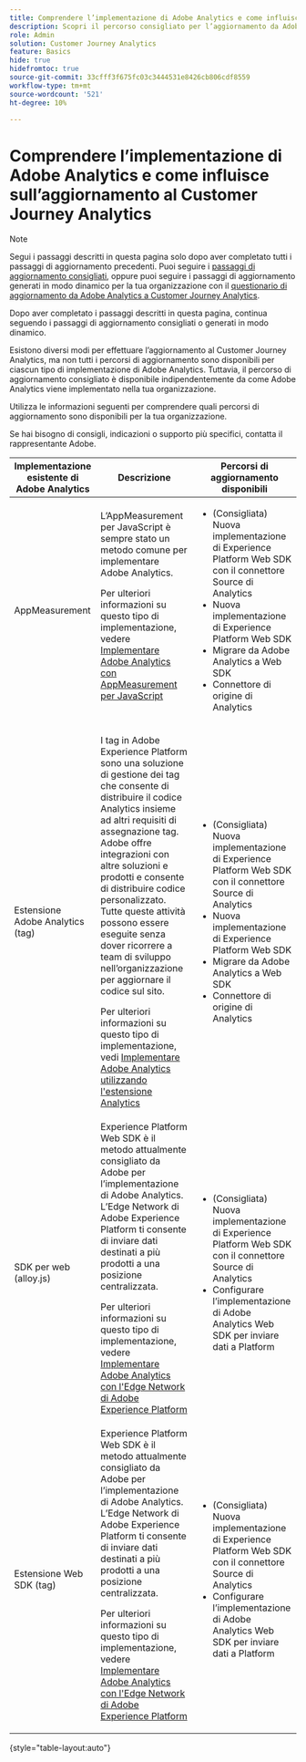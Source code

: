 ```yaml
---
title: Comprendere l’implementazione di Adobe Analytics e come influisce sull’aggiornamento al Customer Journey Analytics
description: Scopri il percorso consigliato per l’aggiornamento da Adobe Analytics a Customer Journey Analytics
role: Admin
solution: Customer Journey Analytics
feature: Basics
hide: true
hidefromtoc: true
source-git-commit: 33cfff3f675fc03c3444531e8426cb806cdf8559
workflow-type: tm+mt
source-wordcount: '521'
ht-degree: 10%

---
```


# Comprendere l’implementazione di Adobe Analytics e come influisce sull’aggiornamento al Customer Journey Analytics

>[!NOTE]
> 
>Segui i passaggi descritti in questa pagina solo dopo aver completato tutti i passaggi di aggiornamento precedenti. Puoi seguire i [passaggi di aggiornamento consigliati](/help/getting-started/cja-upgrade/cja-upgrade-recommendations.md#recommended-upgrade-steps-for-most-organizations), oppure puoi seguire i passaggi di aggiornamento generati in modo dinamico per la tua organizzazione con il [questionario di aggiornamento da Adobe Analytics a Customer Journey Analytics](https://gigazelle.github.io/cja-ttv/).
>
>Dopo aver completato i passaggi descritti in questa pagina, continua seguendo i passaggi di aggiornamento consigliati o generati in modo dinamico.

Esistono diversi modi per effettuare l’aggiornamento al Customer Journey Analytics, ma non tutti i percorsi di aggiornamento sono disponibili per ciascun tipo di implementazione di Adobe Analytics. Tuttavia, il percorso di aggiornamento consigliato è disponibile indipendentemente da come Adobe Analytics viene implementato nella tua organizzazione.

Utilizza le informazioni seguenti per comprendere quali percorsi di aggiornamento sono disponibili per la tua organizzazione.

Se hai bisogno di consigli, indicazioni o supporto più specifici, contatta il rappresentante Adobe.

| Implementazione esistente di Adobe Analytics | Descrizione | Percorsi di aggiornamento disponibili |
|---------|----------|----------|
| AppMeasurement | L’AppMeasurement per JavaScript è sempre stato un metodo comune per implementare Adobe Analytics.<p>Per ulteriori informazioni su questo tipo di implementazione, vedere [Implementare Adobe Analytics con AppMeasurement per JavaScript](https://experienceleague.adobe.com/en/docs/analytics/implementation/js/overview)</p> | <ul><li>(Consigliata) Nuova implementazione di Experience Platform Web SDK con il connettore Source di Analytics</li><li>Nuova implementazione di Experience Platform Web SDK</li><li>Migrare da Adobe Analytics a Web SDK</li><li>Connettore di origine di Analytics</li></ul> |
| Estensione Adobe Analytics (tag) | <p>I tag in Adobe Experience Platform sono una soluzione di gestione dei tag che consente di distribuire il codice Analytics insieme ad altri requisiti di assegnazione tag. Adobe offre integrazioni con altre soluzioni e prodotti e consente di distribuire codice personalizzato. Tutte queste attività possono essere eseguite senza dover ricorrere a team di sviluppo nell’organizzazione per aggiornare il codice sul sito.</p><p>Per ulteriori informazioni su questo tipo di implementazione, vedi [Implementare Adobe Analytics utilizzando l&#39;estensione Analytics](https://experienceleague.adobe.com/en/docs/analytics/implementation/launch/overview)</p> | <ul><li>(Consigliata) Nuova implementazione di Experience Platform Web SDK con il connettore Source di Analytics</li><li>Nuova implementazione di Experience Platform Web SDK</li><li>Migrare da Adobe Analytics a Web SDK</li><li>Connettore di origine di Analytics</li></ul> |
| SDK per web (alloy.js) | Experience Platform Web SDK è il metodo attualmente consigliato da Adobe per l’implementazione di Adobe Analytics. L’Edge Network di Adobe Experience Platform ti consente di inviare dati destinati a più prodotti a una posizione centralizzata. <p>Per ulteriori informazioni su questo tipo di implementazione, vedere [Implementare Adobe Analytics con l&#39;Edge Network di Adobe Experience Platform](https://experienceleague.adobe.com/en/docs/analytics/implementation/aep-edge/overview)</p> | <ul><li>(Consigliata) Nuova implementazione di Experience Platform Web SDK con il connettore Source di Analytics</li><li>Configurare l’implementazione di Adobe Analytics Web SDK per inviare dati a Platform</li></ul> |
| Estensione Web SDK (tag) | Experience Platform Web SDK è il metodo attualmente consigliato da Adobe per l’implementazione di Adobe Analytics. L’Edge Network di Adobe Experience Platform ti consente di inviare dati destinati a più prodotti a una posizione centralizzata. <p>Per ulteriori informazioni su questo tipo di implementazione, vedere [Implementare Adobe Analytics con l&#39;Edge Network di Adobe Experience Platform](https://experienceleague.adobe.com/en/docs/analytics/implementation/aep-edge/overview)</p> | <ul><li>(Consigliata) Nuova implementazione di Experience Platform Web SDK con il connettore Source di Analytics</li><li>Configurare l’implementazione di Adobe Analytics Web SDK per inviare dati a Platform</li></ul> |

{style="table-layout:auto"}


